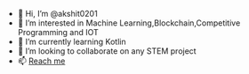 - 👋 Hi, I’m @akshit0201
- 👀 I’m interested in Machine Learning,Blockchain,Competitive Programming and IOT
- 🌱 I’m currently learning Kotlin
- 💞️ I’m looking to collaborate on any STEM project
- 📫 [Reach me](https://linkedin.com/in/akshit-chaturvedi-357031196)

<!---
akshit0201/akshit0201 is a ✨ special ✨ repository because its `README.md` (this file) appears on your GitHub profile.
You can click the Preview link to take a look at your changes.
--->
